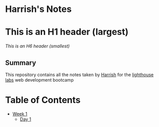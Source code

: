 # Harrish's Notes
# This is an H1 header (largest)
###### This is an H6 header (smallest)

## Summary
This repository contains all the notes taken by [Harrish](https://github.com/harrishs) for the [lighthouse labs](https://www.lighthouselabs.ca/) web development bootcamp

# Table of Contents
* [Week 1](/Week_1)
  * [Day 1](/Week_1/Day_1)
